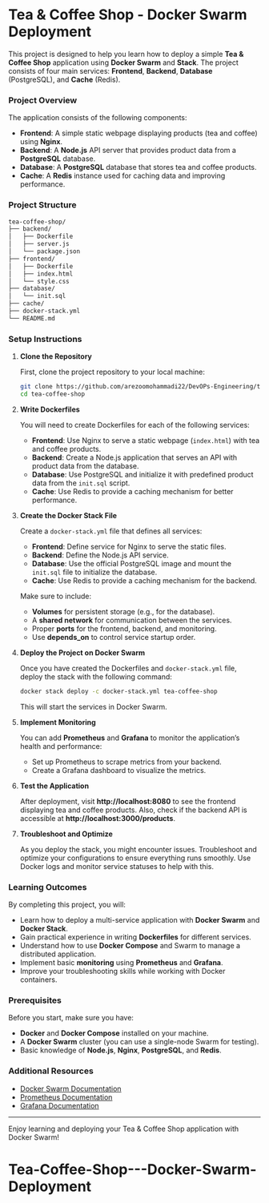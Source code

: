 
# Tea & Coffee Shop - Docker Swarm Deployment

This project is designed to help you learn how to deploy a simple **Tea & Coffee Shop** application using **Docker Swarm** and **Stack**. The project consists of four main services: **Frontend**, **Backend**, **Database** (PostgreSQL), and **Cache** (Redis).

### Project Overview

The application consists of the following components:

- **Frontend**: A simple static webpage displaying products (tea and coffee) using **Nginx**.
- **Backend**: A **Node.js** API server that provides product data from a **PostgreSQL** database.
- **Database**: A **PostgreSQL** database that stores tea and coffee products.
- **Cache**: A **Redis** instance used for caching data and improving performance.

### Project Structure

```bash
tea-coffee-shop/
├── backend/
│   ├── Dockerfile
│   ├── server.js
│   └── package.json
├── frontend/
│   ├── Dockerfile
│   ├── index.html
│   └── style.css
├── database/
│   └── init.sql
├── cache/
├── docker-stack.yml
└── README.md
```

### Setup Instructions

1. **Clone the Repository**

   First, clone the project repository to your local machine:

   ```bash
   git clone https://github.com/arezoomohammadi22/DevOPs-Engineering/tree/main/tea-coffee-shop
   cd tea-coffee-shop
   ```

2. **Write Dockerfiles**

   You will need to create Dockerfiles for each of the following services:

   - **Frontend**: Use Nginx to serve a static webpage (`index.html`) with tea and coffee products.
   - **Backend**: Create a Node.js application that serves an API with product data from the database.
   - **Database**: Use PostgreSQL and initialize it with predefined product data from the `init.sql` script.
   - **Cache**: Use Redis to provide a caching mechanism for better performance.

3. **Create the Docker Stack File**

   Create a `docker-stack.yml` file that defines all services:

   - **Frontend**: Define service for Nginx to serve the static files.
   - **Backend**: Define the Node.js API service.
   - **Database**: Use the official PostgreSQL image and mount the `init.sql` file to initialize the database.
   - **Cache**: Use Redis to provide a caching mechanism for the backend.

   Make sure to include:

   - **Volumes** for persistent storage (e.g., for the database).
   - A **shared network** for communication between the services.
   - Proper **ports** for the frontend, backend, and monitoring.
   - Use **depends_on** to control service startup order.

4. **Deploy the Project on Docker Swarm**

   Once you have created the Dockerfiles and `docker-stack.yml` file, deploy the stack with the following command:

   ```bash
   docker stack deploy -c docker-stack.yml tea-coffee-shop
   ```

   This will start the services in Docker Swarm.

5. **Implement Monitoring**

   You can add **Prometheus** and **Grafana** to monitor the application’s health and performance:

   - Set up Prometheus to scrape metrics from your backend.
   - Create a Grafana dashboard to visualize the metrics.

6. **Test the Application**

   After deployment, visit **http://localhost:8080** to see the frontend displaying tea and coffee products. Also, check if the backend API is accessible at **http://localhost:3000/products**.

7. **Troubleshoot and Optimize**

   As you deploy the stack, you might encounter issues. Troubleshoot and optimize your configurations to ensure everything runs smoothly. Use Docker logs and monitor service statuses to help with this.

### Learning Outcomes

By completing this project, you will:

- Learn how to deploy a multi-service application with **Docker Swarm** and **Docker Stack**.
- Gain practical experience in writing **Dockerfiles** for different services.
- Understand how to use **Docker Compose** and Swarm to manage a distributed application.
- Implement basic **monitoring** using **Prometheus** and **Grafana**.
- Improve your troubleshooting skills while working with Docker containers.

### Prerequisites

Before you start, make sure you have:

- **Docker** and **Docker Compose** installed on your machine.
- A **Docker Swarm** cluster (you can use a single-node Swarm for testing).
- Basic knowledge of **Node.js**, **Nginx**, **PostgreSQL**, and **Redis**.

### Additional Resources

- [Docker Swarm Documentation](https://docs.docker.com/engine/swarm/)
- [Prometheus Documentation](https://prometheus.io/docs/introduction/overview/)
- [Grafana Documentation](https://grafana.com/docs/grafana/latest/)

---

Enjoy learning and deploying your Tea & Coffee Shop application with Docker Swarm!
# Tea-Coffee-Shop---Docker-Swarm-Deployment
